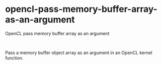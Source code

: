 # opencl-pass-memory-buffer-array-as-an-argument
OpenCL pass memory buffer array as an argument

<br />

Pass a memory buffer object array as an argument in an OpenCL kernel function.

